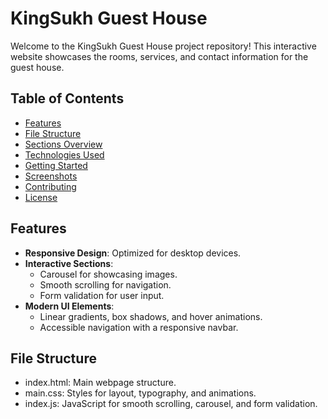 <!-- <h1>KingSukh Guest House<h1>

<h2>Welcome to the KingSukh Guest House project repository. This website serves as an interactive platform to showcase the rooms, services, and contact information for the guest house.</h2>

<h2>Features:</h2>

<li><strong>Responsive Design</strong>: Optimized for Desktop Devices.</li>

<li><strong>Interactive Sections</strong>:</li><br>
<ul>
        <ul>
        <li>Carousel for showcasing images.</li>
        <li>Smooth scrolling for navigation.</li>
        <li>Form validation for user input.</li>
        </ul>
</ul>
<li><strong>Animations</strong>: Includes hover effects, transition animations, and interactive gallery.</li>

<li><strong>Modern Design</strong>: Use of linear gradients, box shadows, and modern UI components.</li>

<li><strong>Accessible Navigation</strong>: Navbar and links for easy user interaction.</li>


<h2>File Structure:</h2>

<h2>HTML Files:</h2>

<li>index.html: The main structure of the website including sections for Home, About Us, Rooms, Services, Gallery, Contact, and Footer.</li>

<h2>CSS Files:</h2>

<li>main.css: Styles the layout and design of the webpage.</li>
<li>Manages typography, colors, and responsive behavior.</li>
<li>Includes animation keyframes and hover effects for dynamic UI.</li>

<h2>JavaScript Files:</h2>

<li>index.js: Contains JavaScript functionalities such as:</li><br>
<ul>
    <ul>
    <li>Navbar scroll effects.</li>
    <li>Smooth scrolling.</li>
    <li>Form validation.</>
    <li>Carousel controls.</li>
    </ul>
</ul>


<h2>Sections Overview:</h2>

1. Navbar:

<ul>
    <ul>
        <li>Fixed at the top with smooth scroll functionality.</li>
        <li>Collapsible menu for smaller screens.</li>
        <li>Includes a call-to-action button for booking rooms.</li>
    </ul>
</ul>
<br>

2. Carousel:

<ul>
    <ul>
        <li>A slideshow of guest house images, transitioning every 2 seconds.</li>
    </ul>
</ul>
<br>

3. Hero Section:

<ul>
    <ul>
        <li>Welcome message with dynamic call-to-action buttons.</li>
    </ul>
</ul>
<br>

4. About Us:

<ul>
    <ul> 
        <li>Overview of the guest house's features and nearby attractions.</li>
        <li>Includes buttons for booking, address redirection, and calling the contact number.</li>
    </ul>
</ul>
<br>

5. Rooms:

<ul>
    <ul>
        <li>Grid layout displaying various room options with descriptions, images, and pricing.</li>
    </ul>
</ul>
<br>

6. Services:

<ul>
    <ul>
        <li>Showcases the services provided with icons, titles, and short descriptions.</li>
    </ul>
</ul>
<br>

7. Gallery:

<uL>
    <ul>
        <li>Displays images in a grid with zoom effects.</li>
        <li>Clickable images open in a lightbox for better viewing.</li>
    </uL>
</ul>
<br>

8. Contact:

<ul>
    <ul>
        <li>A form for users to send messages.</li>
        <li>Interactive icons for phone, email, and social media links.</li>
        <li>Google Maps iframe for location display.</li>
    </ul>
</ul>
<br>

9. Footer:

<ul>
    <ul>
        <li>Quick links, contact details, and social media links.</li>
    </ul>
</ul>
<br>

<h2>Technologies Used:</h2>
<ul>
    <ul>
    <li>HTML5: For semantic structure.</li>
    <li>CSS3: For responsive and modern styling.</li>
    <li>JavaScript: For dynamic functionalities and validations.</li>
    <li>Bootstrap 5: For layout and responsive components.</li>
    <li>Font Awesome: For icons.</li>
    </ul>
</ul>
 -->


# KingSukh Guest House

Welcome to the KingSukh Guest House project repository! This interactive website showcases the rooms, services, and contact information for the guest house.

## Table of Contents
- [Features](#features)
- [File Structure](#file-structure)
- [Sections Overview](#sections-overview)
- [Technologies Used](#technologies-used)
- [Getting Started](#getting-started)
- [Screenshots](#screenshots)
- [Contributing](#contributing)
- [License](#license)

## Features
- **Responsive Design**: Optimized for desktop devices.
- **Interactive Sections**:
  - Carousel for showcasing images.
  - Smooth scrolling for navigation.
  - Form validation for user input.
- **Modern UI Elements**:
  - Linear gradients, box shadows, and hover animations.
  - Accessible navigation with a responsive navbar.

## File Structure

- index.html: Main webpage structure.
- main.css: Styles for layout, typography, and animations.
- index.js: JavaScript for smooth scrolling, carousel, and form validation.
